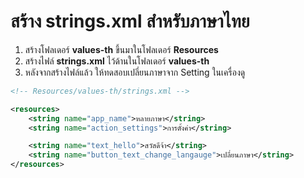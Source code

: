 
# สร้าง strings.xml สำหรับภาษาไทย

1. สร้างโฟลเดอร์ **values-th** ขึ้นมาในโฟลเดอร์ **Resources**
2. สร้างไฟล์ **strings.xml** ไว้ด้านในโฟลเดอร์ **values-th**
3. หลังจากสร้างไฟล์แล้ว ให้ทดสอบเปลี่ยนภาษาจาก Setting ในเครื่องดู

```xml
<!-- Resources/values-th/strings.xml -->

<resources>
    <string name="app_name">หลายภาษา</string>
    <string name="action_settings">การตั้งค่า</string>

    <string name="text_hello">สวัสดีจ้า</string>
    <string name="button_text_change_langauge">เปลี่ยนภาษา</string>
</resources>

```